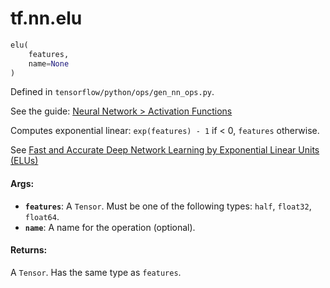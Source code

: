 <div itemscope itemtype="http://developers.google.com/ReferenceObject">
<meta itemprop="name" content="tf.nn.elu" />
</div>

# tf.nn.elu

``` python
elu(
    features,
    name=None
)
```



Defined in `tensorflow/python/ops/gen_nn_ops.py`.

See the guide: [Neural Network > Activation Functions](../../../../api_guides/python/nn.md#Activation_Functions)

Computes exponential linear: `exp(features) - 1` if < 0, `features` otherwise.

See [Fast and Accurate Deep Network Learning by Exponential Linear Units (ELUs)
](http://arxiv.org/abs/1511.07289)

#### Args:

* <b>`features`</b>: A `Tensor`. Must be one of the following types: `half`, `float32`, `float64`.
* <b>`name`</b>: A name for the operation (optional).


#### Returns:

  A `Tensor`. Has the same type as `features`.
